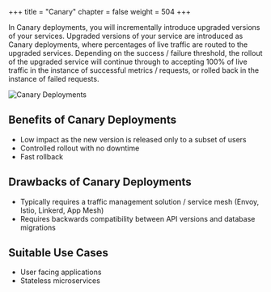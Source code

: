 +++
title = "Canary"
chapter = false
weight = 504
+++

In Canary deployments, you will incrementally introduce upgraded versions of your services. Upgraded versions of your service are introduced as Canary deployments, where percentages of live traffic are routed to the upgraded services. Depending on the success / failure threshold, the rollout of the upgraded service will continue through to accepting 100% of live traffic in the instance of successful metrics / requests, or rolled back in the instance of failed requests.

![Canary Deployments](/images/canary-deployment-ww.png)

## Benefits of Canary Deployments

* Low impact as the new version is released only to a subset of users
* Controlled rollout with no downtime
* Fast rollback

## Drawbacks of Canary Deployments

* Typically requires a traffic management solution / service mesh (Envoy, Istio, Linkerd, App Mesh)
* Requires backwards compatibility between API versions and database migrations

## Suitable Use Cases

* User facing applications
* Stateless microservices
